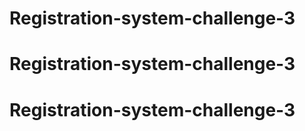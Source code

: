 # Registration-system-challenge-3
# Registration-system-challenge-3
# Registration-system-challenge-3
